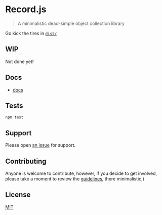 # Record.js

> A minimalistic dead-simple object collection library

Go kick the tires in [`dist/`](https://raw.githubusercontent.com/n2geoff/record.js/master/dist/record.min.js) 

## WIP

Not done yet!

## Docs

- [docs](docs/api.md)

## Tests

    npm test

## Support

Please open [an issue](https://github.com/n2geoff/record.js/issues/new) for support.

## Contributing

Anyone is welcome to contribute, however, if you decide to get involved, please take a moment to review the [guidelines](CONTRIBUTING.md), there minimalistic;)

## License

[MIT](LICENSE)
